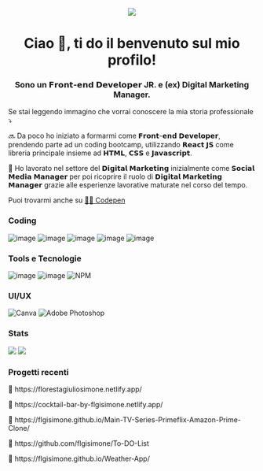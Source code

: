 <p align="center"><img src="https://media.tenor.com/0jWydtIVg6wAAAAC/independence-day-jeff-goldblum.gif"></p>

<h1 align="center">Ciao 👋, ti do il benvenuto sul mio profilo!</h1>
<h3 align="center">Sono un 𝗙𝗿𝗼𝗻𝘁-𝗲𝗻𝗱 𝗗𝗲𝘃𝗲𝗹𝗼𝗽𝗲𝗿 JR. e (ex) Digital Marketing Manager.</h3>

Se stai leggendo immagino che vorrai conoscere la mia storia professionale ⤵️

🔜 Da poco ho iniziato a formarmi come 𝗙𝗿𝗼𝗻𝘁-𝗲𝗻𝗱 𝗗𝗲𝘃𝗲𝗹𝗼𝗽𝗲𝗿, prendendo parte ad un coding bootcamp, utilizzando 𝗥𝗲𝗮𝗰𝘁 𝗝𝗦 come libreria principale insieme ad 𝗛𝗧𝗠𝗟, 𝗖𝗦𝗦 e 𝗝𝗮𝘃𝗮𝘀𝗰𝗿𝗶𝗽𝘁.

💼 Ho lavorato nel settore del 𝗗𝗶𝗴𝗶𝘁𝗮𝗹 𝗠𝗮𝗿𝗸𝗲𝘁𝗶𝗻𝗴 inizialmente come 𝗦𝗼𝗰𝗶𝗮𝗹 𝗠𝗲𝗱𝗶𝗮 𝗠𝗮𝗻𝗮𝗴𝗲𝗿 per poi ricoprire il ruolo di 𝗗𝗶𝗴𝗶𝘁𝗮𝗹 𝗠𝗮𝗿𝗸𝗲𝘁𝗶𝗻𝗴 𝗠𝗮𝗻𝗮𝗴𝗲𝗿 grazie alle esperienze lavorative maturate nel corso del tempo.

Puoi trovarmi anche su <a href="https://codepen.io/flgisimone">👨‍💻 Codepen</a>

<b><h3>Coding</h3></b>
<span>![image](https://user-images.githubusercontent.com/103486794/206673098-dc58ba41-6e7c-4069-9279-6b9ae2c2730b.png)</span>
<span>![image](https://user-images.githubusercontent.com/103486794/206673179-4829a253-777f-40a1-b95d-84ce65dc0c23.png)</span>
<span>![image](https://user-images.githubusercontent.com/103486794/206673152-49c4c6c5-2f24-48de-a92b-81ac8fe8db06.png)</span>
<span>![image](https://user-images.githubusercontent.com/103486794/206673277-33f94f31-1d20-4205-a7fe-12993574a377.png)</span>
<span>![image](https://img.shields.io/badge/SASS-hotpink.svg?style=for-the-badge&logo=SASS&logoColor=white)</span>

<!--<b><h3>Learning</h3></b>-->


<b><h3>Tools e Tecnologie</h3></b>
<span>![image](https://user-images.githubusercontent.com/103486794/206672773-2609e556-69a8-4278-9a17-99129f899b99.png)</span>
<span>![image](https://user-images.githubusercontent.com/103486794/206672669-e4bbddea-0ac1-4a54-938d-bc2b554ae526.png)</span>
<span>![NPM](https://img.shields.io/badge/NPM-%23000000.svg?style=for-the-badge&logo=npm&logoColor=white)</span>

<b><h3>UI/UX</h3></b>
<span>![Canva](https://img.shields.io/badge/Canva-%2300C4CC.svg?style=for-the-badge&logo=Canva&logoColor=white)</span>
<span>![Adobe Photoshop](https://img.shields.io/badge/adobe%20photoshop-%2331A8FF.svg?style=for-the-badge&logo=adobe%20photoshop&logoColor=white)</span>

<b><h3>Stats</h3></b>
<span><img src="https://github-readme-stats.vercel.app/api/top-langs/?username=flgisimone&langs_count=10&show_icons=true&theme=great-gatsby"/></span>
<span><img src="https://github-readme-stats.vercel.app/api?username=flgisimone&show_icons=true&theme=gruvbox"/>

<b><h3>Progetti recenti</h3></b>
<p>🔗 https://florestagiuliosimone.netlify.app/</p>
<p>🔗 https://cocktail-bar-by-flgisimone.netlify.app/</p>
<p>🔗 https://flgisimone.github.io/Main-TV-Series-Primeflix-Amazon-Prime-Clone/</p>
<p>🔗 https://github.com/flgisimone/To-DO-List</p>
<p>🔗 https://flgisimone.github.io/Weather-App/</p>

                                                                                                           

<!---
flgisimone/flgisimone is a ✨ special ✨ repository because its `README.md` (this file) appears on your GitHub profile.
You can click the Preview link to take a look at your changes.
--->
